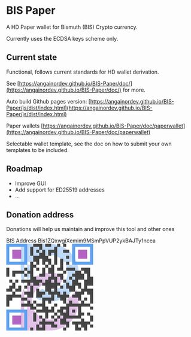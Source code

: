 # BIS Paper

A HD Paper wallet for Bismuth (BIS) Crypto currency.

Currently uses the ECDSA keys scheme only.


## Current state

Functional, follows current standards for HD wallet derivation.

See [https://angainordev.github.io/BIS-Paper/doc/](https://angainordev.github.io/BIS-Paper/doc/) for more.


Auto build Github pages version: [https://angainordev.github.io/BIS-Paper/js/dist/index.html](https://angainordev.github.io/BIS-Paper/js/dist/index.html)

Paper wallets [https://angainordev.github.io/BIS-Paper/doc/paperwallet](https://angainordev.github.io/BIS-Paper/doc/paperwallet)

Selectable wallet template, see the doc on how to submit your own templates to be included.



## Roadmap

- Improve GUI
- Add support for ED25519 addresses
- ...

## Donation address

Donations will help us maintain and improve this tool and other ones

BIS Address
Bis1ZQxwgiXemim9MSmPpVUP2ykBAJTy1ncea  
![](https://raw.githubusercontent.com/AngainorDev/BIS-Paper/main/angainor-bis.png)

